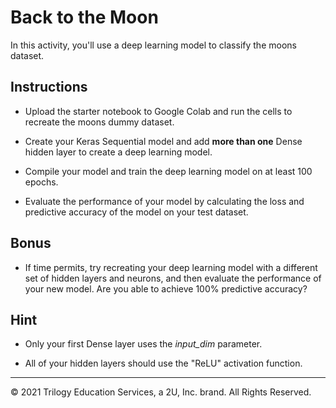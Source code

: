 # Back to the Moon

In this activity, you'll use a deep learning model to classify the moons dataset.

## Instructions

* Upload the starter notebook to Google Colab and run the cells to recreate the moons dummy dataset.

* Create your Keras Sequential model and add **more than one** Dense hidden layer to create a deep learning model.

* Compile your model and train the deep learning model on at least 100 epochs.

* Evaluate the performance of your model by calculating the loss and predictive accuracy of the model on your test dataset.

## Bonus

* If time permits, try recreating your deep learning model with a different set of hidden layers and neurons, and then evaluate the performance of your new model. Are you able to achieve 100% predictive accuracy?

## Hint

* Only your first Dense layer uses the *input_dim* parameter.

* All of your hidden layers should use the "ReLU" activation function.

---

© 2021 Trilogy Education Services, a 2U, Inc. brand. All Rights Reserved.	
